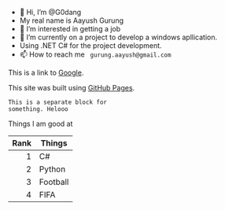 - 👋 Hi, I’m @G0dang
- My real name is Aayush Gurung
- 👀 I’m interested in getting a job
- 🌱 I’m currently on a project to develop a windows apllication.
- Using .NET C# for the project development.
- 📫 How to reach me 
  ``` gurung.aayush@gmail.com```

<!---
G0dang/G0dang is a ✨ special ✨ repository because its `README.md` (this file) appears on your GitHub profile.
You can click the Preview link to take a look at your changes.
--->
This is a link to [Google](https://google.com/).

This site was built using [GitHub Pages](https://pages.github.com/).

```
This is a separate block for
something. Helooo
```

Things I am good at

| Rank | Things |
|-----:|-----------|
|     1| C#        |
|     2| Python    |
|     3| Football  |
|      4|FIFA|
